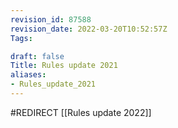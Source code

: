 ```yaml
---
revision_id: 87588
revision_date: 2022-03-20T10:52:57Z
Tags:

draft: false
Title: Rules update 2021
aliases:
- Rules_update_2021
---
```

#REDIRECT [[Rules update 2022]]